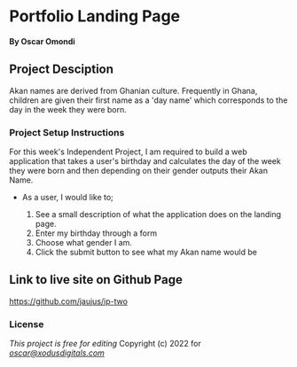 # Portfolio Landing Page
#### By **Oscar Omondi**
## Project Desciption
Akan names are derived from Ghanian culture. Frequently in Ghana, children are given their first name as a 'day name' which corresponds to the day in the week they were born.
### Project Setup Instructions
For this week's Independent Project, I am required to build a web application that takes a user's birthday and calculates the day of the week they were born and then depending on their gender outputs their Akan Name. 

* As a user, I would like to;

    1. See a  small description of what the application does on the landing page.
    2. Enter my birthday through a form 
    3. Choose what gender I am.
    4. Click the submit button to see what my Akan name would be
## Link to live site on Github Page
https://github.com/jaujus/ip-two
### License
*This project is free for editing*
Copyright (c) 2022 for
*oscar@xodusdigitals.com*